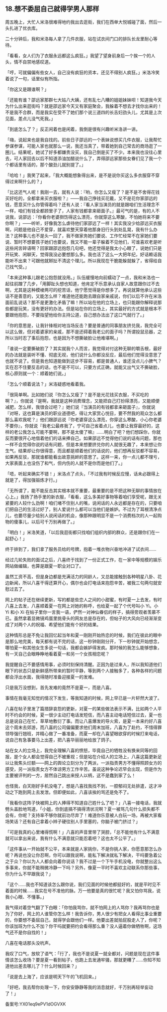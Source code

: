 ## 18.想不委屈自己就得学男人那样
周五晚上，大忙人米洛很难得地约我出去逛街，我们在西单大悦城碰了面，然后一头扎进了优衣库。


二十分钟后，我和米洛每人拿了几件衣服，站在试衣间门口的排队长龙里耐心等待。


「看看，女人们为了衣服永远都这么疯狂。」我望了望身前身后一个挨一个的人头，情不自禁地感叹道。


「哼，可就偏偏有些女人，自己没有疯狂的资本，还见不得别人疯狂。」米洛冷笑着说了一句，话里似有所指。


「你这又是跟谁啊？」


「还能有谁？邵远家那群七大姑八大姨，还有乱七八糟的姐姐妹妹呗！知道我今天为什么出来逛街吗？就是邵远家今天又有家庭聚会，我躲着不想去才找你出来的！不是我不合群，而是我实在受不了她们那个说三道四的长舌妇劲头儿，尤其是上次见面，差点儿没气死我。」


「到底怎么了？」反正闲着也是闲着，我倒是很有兴趣听米洛讲一讲。


「嗨，说起来也是我自找的。前些日子邵远的一个表妹说想买几件衣服，让我帮忙参谋参谋，可能人家也就那么一说，我还当真了，带着她到自己常去的商场逛了一圈儿。结果呢，她试了好多都嫌贵没买，我自己倒是买了不少。本来我也没往心里去，可人家回去以后不知道添油加醋说什么了，弄得邵远家那些女眷们见了我一个个都话里有话的，那个酸劲儿就别提了。」


「哈哈！」我笑了起来，「我大概能想象得出来，是不是说你买这么多衣服穿不穿得过来啊什么的？」


「比这还气人呢！我刚一去，就有人说：『哟，你怎么又瘦了？是不是不舍得花钱买好吃的，全都拿来买衣服啦？』——我自己挣钱买花戴，又不是花你家邵远的钱，愿意买什么你管得着吗？还有人说：『看人家当演员的就是跟咱们生活理念不一样，咱们有钱全都顾里子了，人家有钱都拿来砸面子。』最可气的是，有的人不说我，说邵远：『你看你老婆捯饬得这么漂亮，你就穿这么寒酸，不怕她将来不要你啊？」——听听，好像我怎么虐待他们家邵远了一样！其实我没少给邵远买衣服啊，问题是他自己不爱穿，就喜欢整天穿着他那身旧行头到处乱晃，我有什么办法？这种事儿也不是头一回了，我不做家务她们要说、工作忙经常不在家她们要说、暂时不想要孩子她们也要说，我又不能一辈子躲着不见他们，可谁喜欢老是听这些闲言碎语啊？回家跟邵远抱怨几句吧，他还觉得是我太小心眼了，说她们只是开玩笑、闲聊天，觉得我没必要想那么多。我也活了这么一大把年纪，好话赖话我能听不出来？可跟他就掰扯不清这个理儿。所以我现在干脆能躲就躲了，省得给自己找气受。」


「本来这种事儿跟老公抱怨就没用。」队伍缓慢地向前蠕动了一点，我和米洛也一起往前蹭了几步，「用脚趾头想也知道，他肯定不乐意承认自家人故意跟你过不去啊，尤其是这种模棱两可的挖苦话，他宁愿觉得是你想多了。再说就算他承认这些话不是善意的，又能怎么样？难道他还能跑去跟自家亲戚说，你们以后不许在米洛面前乱说话？那不是更激化矛盾了嘛！所以站在他的立场上，也只能跟你解释说那些都是玩笑，没有更好的办法。但是站在你的立场上，其实最好的方式就是根本不要跟他抱怨，不要指望他给你主持公道，自己想办法出了这口气就行了。」


「你的意思是，让我针锋相对地当场反击？要是普通的同事朋友挤兑我，我完全可以这么做，但对着婆家的亲戚，那不是还碍着我老公的面子吗？所谓投鼠忌器，之所以当时忍了事后抱怨，也是因为不想撕破脸让他难堪啊。」


「谁说一定要撕破脸了？其实就我个人而言，我觉得对付这种无聊的嚼舌根，最好的办法就是装听不懂、彻底无视，他们说什么你都没反应，最后他们觉得没意思了也就不说了。但是我也知道能做到这步不容易，都是普通人，谁还没点儿小脾气？实在忍不住要反击的话，也不是不可以，只要方式正确，就能又出气又不撕破脸，核心原则就一个：顺着她们说。」


「怎么个顺着说法？」米洛疑惑地看着我。


「很简单啊。比如她们说『你怎么又瘦了？是不是光花钱买衣服，不买吃的啊？』，你就说『是啊，我就是这种消费理念，又能把自己打扮得漂亮，又能顺便减肥，怎么样，我很会过吧？』她们说『当演员的有钱都拿来砸面子』，你就说『对呀，这也算是演员的职业道德吧，得让大家赏心悦目，要不然我的观众怎么都那么喜欢我呢？』他们跟邵远说『你老婆穿这么漂亮，你穿这么寒酸，小心你老婆不要你』，你就说『我老公最疼我了，宁可自己省着点儿，也要让我穿最好的，这样的老公我怎么可能不要啊，那不是太傻了嘛』……明白了吧？他们想踩你，你就反而要很开心地借着他们的话来捧自己。如果邵远不觉得他们说的话有问题，那也一样不会觉得你说的话有问题，但是本来想要挤兑你的人就很无趣了，本来想让你生气，结果却让你很得意，而且都是顺着他们的话说的，他们想再反驳都不容易，如果再反驳，那就谁都能看出故意挑衅的意思了。这样一来，你一点儿都不理亏，大家表面上也没伤了和气，但内伤的人就不是你而是他们了。」


「唔，听起来确实不错！」米洛点了点头，「不过我有时候反应慢，话未必跟得上就是了，得加强锻炼才行。」


「无所谓了，能不能反击其实根本就不重要，最重要的是不把这种无聊的事情放在心上。」我扬了扬手里的新衣服，「看看，这么多美好事物等着咱们享受呢，跟无关紧要的人较什么劲啊！咱们堵不住别人的嘴，说闲话的人永远都是存在的，只要咱们把自己的生活过好了，别人爱说什么都可以当他们是嫉妒。不过为了耳根清净点儿，也要尽量少给别人说闲话的机会，像那种跟明显不是一个消费档次的人一起购物的傻事儿，以后可千万别再做了。」


「明白！」米洛笑道，「以后我逛街都只找咱们组织内部的群众，还是跟你们在一起舒心！」


终于排到了，我们拿了服务员给的号牌，抱着一堆衣物兴奋地冲进了试衣间……


经过几轮失败的面试之后，八喜终于找到了一份正式工作，在一家中等规模的娱乐网站做编辑，也算是跟夏一职业对口了。


虽然工资不高，但是身边都是充满活力的同龄人，又总能接触到各种明星八卦、花边新闻，所以八喜干得还算开心，偶尔也会打电话来抱怨辛苦，被我三句两句就安慰过去了。


网上的帖子还在继续更新，写的都是些恋人之间的小甜蜜，有时夏一上去发，有时八喜上去发，八喜顺着夏一在网上对她的称呼，也给夏一起了个代号叫小 Yi。小 Yi 和小 Xi 在帖子里你一言我一语，俨然一对神仙眷侣的样子，搞得旁观者羡慕不已。虽然拿着显微镜鸡蛋里挑骨头的网友总是存在的，但帖子的大风向已经渐渐变成了对两个人的祝福、希望他们能有个好的结果。


这种情形总是不免让我回忆起当年和夏一刚刚开始热恋的时候，我们在彼此的眼中是那么地完美，每天都有说不完的话，这一秒钟刚刚分开，下一秒钟就开始想念，哪怕夏一和其他女生多说一句话，我都会嫉妒得发疯。那时候的我怎么能够想象，有一天自己会眼睁睁地看着夏一和另一个女孩相恋呢？


我提醒自己不要感情用事，必须时刻保持清醒。正因为是过来人，所以我知道他们眼下的状态只是新鲜感所带来的暂时平静，等到两个人接触多了，各种各样的问题都会浮出水面，我得随时准备迎接夏一的发难。


只是我万没想到，首先发难的竟然不是夏一，而是八喜。


事情在我毫无知觉的情况下发生，等我知道的时候，网上早已是一片轩然大波了。


八喜在帖子里发了篇措辞哀怨的更新，对夏一的某些做法表示不满，比如两个人平时不约会的时候，夏一很少主动打电话发短信，而八喜主动电话短信过去，夏一也总是说自己在忙，草草地敷衍了事。而让八喜爆发的导火索，是夏一本来约好八喜这个周末去郊游，而八喜的公司偏偏要求他们周末加班，八喜为了赴约，不惜得罪领导强行翘班，并精心做了一番准备，而夏一却在八喜望眼欲穿的时候打来电话，说自己有急事要马上出差，把八喜华丽丽地给放了鸽子。


站在女人的立场上，我完全理解八喜的愤怒，毕竟自己的牺牲没有换来同等的回报，是个女人都会觉得自己不被重视；但是站在介绍人的立场上，八喜这篇更新足以让我焦头烂额——网上的舆论立刻分为了两派，一派指责男方不懂得照顾女方的感受，另一派指责女方不体谅男方工作辛苦。虽说这种争论迟早会出现，但是作为主要被评判的一方，居然自己跳出来授人以柄，这不是蠢到家了么！


也怪我，白天刚好手机没电了，想是八喜找我找不到，一腔郁闷无处排遣，这才冲动之下跑到网上去发泄。但即便如此，八喜该挨的骂还是免不了。


「我看你这阵子快被网上的人捧得不知道自己姓什么了吧？」八喜一接电话，我就劈头盖脸地骂道，「小姐，你到底搞不搞得清状况啊？夏一被骂几句什么损失都不会有，你呢？支持率不够你就前功尽弃了！难道你乐意被人白玩一场，再被大家看场笑话？还有自己拿着小辫子硬往别人手里塞的，你脑子被门挤过？」


「可是我真的心里堵得慌啊！」八喜的声音里带了哭腔，「总不能他有什么不满意就可以拿出来说，我有什么不满意就只能忍着吧？这也太不公平了。」


「这件事从一开始就不公平，本来就是人家挑你，不是你挑人家，你愿意那怎么办呢？再说也没让你忍啊，你可以跟我说啊，能私下解决就私下解决，干吗要急着公之于众？你以为人人都会向着你说话？我不过是一个下午手机没电，你就整出这么多事来，你就不能稍微冷静一下吗？另外，像夏一平时不喜欢主动联系你那些事，你为什么不早跟我说？」


「这个……我也不知道该怎么跟你说，我们见面的时候他都挺好的，就是平时见不着面的时候……我实在号不准他的脉。万一他要是真的很忙呢？我又怕你骂我，说我小心眼、不懂事。」


我气得对着空气翻了下白眼：「你怕我骂你，就不怕网上的人骂你？我再骂你也是为了你好，网上的人谁管你怎么样！我告诉你，男人很少有把女人看得比事业重要的，你要想不委屈自己，就得学会跟他们一样。他要出差就拍屁股走人了，你呢？你该加班为什么不加？你干吗就要把约会看得那么重？没人逼着你做牺牲啊，这场气还不是你自找的！」


八喜在电话那头没吭声。


我叹了口气，放软了语气：「行了，我也不是说夏一就全都对，问题是现在这件事情该怎么收场？要是夏一看到帖子，也跑上去发通牢骚，那就更糟了……你知不知道他出差去哪儿了？什么时候回来？」


「说是去上海了，应该是明天下午的飞机回来。」


「好吧，我去帮你处理一下，你安安静静等我的消息就好，千万别再轻举妄动了！」


备案号:YX01eq9ePV1dOGVXK

